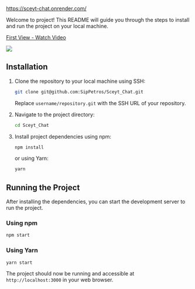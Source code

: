 https://sceyt-chat.onrender.com/

Welcome to project! This README will guide you through the steps to install and run the project on your local machine.
<div>
    <a href="https://www.loom.com/share/f1f182ddde4b442b9ccf7dd3b27ed9b1">
      <p>First View - Watch Video</p>
    </a>
    <a href="https://www.loom.com/share/f1f182ddde4b442b9ccf7dd3b27ed9b1">
      <img style="max-width:300px;" src="https://cdn.loom.com/sessions/thumbnails/f1f182ddde4b442b9ccf7dd3b27ed9b1-with-play.gif">
    </a>
  </div>
  
## Installation

1. Clone the repository to your local machine using SSH:
   ```bash
   git clone git@github.com:SipPetros/Sceyt_Chat.git
   ```
   Replace `username/repository.git` with the SSH URL of your repository.

2. Navigate to the project directory:
   ```bash
   cd Sceyt_Chat
   ```

3. Install project dependencies using npm:
   ```bash
   npm install
   ```
   or using Yarn:
   ```bash
   yarn
   ```

## Running the Project

After installing the dependencies, you can start the development server to run the project.

### Using npm

```bash
npm start
```

### Using Yarn

```bash
yarn start
```

The project should now be running and accessible at `http://localhost:3000` in your web browser.
